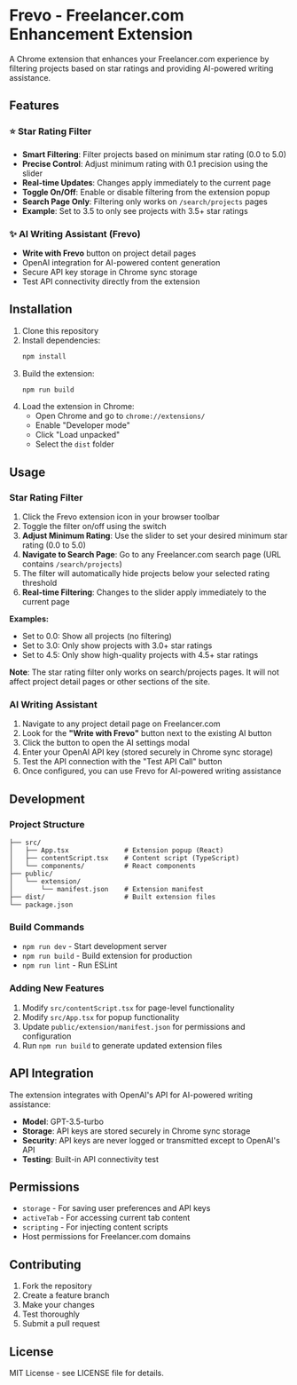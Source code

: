 # Frevo - Freelancer.com Enhancement Extension

A Chrome extension that enhances your Freelancer.com experience by filtering projects based on star ratings and providing AI-powered writing assistance.

## Features

### ⭐ Star Rating Filter

- **Smart Filtering**: Filter projects based on minimum star rating (0.0 to 5.0)
- **Precise Control**: Adjust minimum rating with 0.1 precision using the slider
- **Real-time Updates**: Changes apply immediately to the current page
- **Toggle On/Off**: Enable or disable filtering from the extension popup
- **Search Page Only**: Filtering only works on `/search/projects` pages
- **Example**: Set to 3.5 to only see projects with 3.5+ star ratings

### ✨ AI Writing Assistant (Frevo)

- **Write with Frevo** button on project detail pages
- OpenAI integration for AI-powered content generation
- Secure API key storage in Chrome sync storage
- Test API connectivity directly from the extension

## Installation

1. Clone this repository
2. Install dependencies:
   ```bash
   npm install
   ```
3. Build the extension:
   ```bash
   npm run build
   ```
4. Load the extension in Chrome:
   - Open Chrome and go to `chrome://extensions/`
   - Enable "Developer mode"
   - Click "Load unpacked"
   - Select the `dist` folder

## Usage

### Star Rating Filter

1. Click the Frevo extension icon in your browser toolbar
2. Toggle the filter on/off using the switch
3. **Adjust Minimum Rating**: Use the slider to set your desired minimum star rating (0.0 to 5.0)
4. **Navigate to Search Page**: Go to any Freelancer.com search page (URL contains `/search/projects`)
5. The filter will automatically hide projects below your selected rating threshold
6. **Real-time Filtering**: Changes to the slider apply immediately to the current page

**Examples:**

- Set to 0.0: Show all projects (no filtering)
- Set to 3.0: Only show projects with 3.0+ star ratings
- Set to 4.5: Only show high-quality projects with 4.5+ star ratings

**Note**: The star rating filter only works on search/projects pages. It will not affect project detail pages or other sections of the site.

### AI Writing Assistant

1. Navigate to any project detail page on Freelancer.com
2. Look for the **"Write with Frevo"** button next to the existing AI button
3. Click the button to open the AI settings modal
4. Enter your OpenAI API key (stored securely in Chrome sync storage)
5. Test the API connection with the "Test API Call" button
6. Once configured, you can use Frevo for AI-powered writing assistance

## Development

### Project Structure

```
├── src/
│   ├── App.tsx              # Extension popup (React)
│   ├── contentScript.tsx    # Content script (TypeScript)
│   └── components/          # React components
├── public/
│   └── extension/
│       └── manifest.json    # Extension manifest
├── dist/                    # Built extension files
└── package.json
```

### Build Commands

- `npm run dev` - Start development server
- `npm run build` - Build extension for production
- `npm run lint` - Run ESLint

### Adding New Features

1. Modify `src/contentScript.tsx` for page-level functionality
2. Modify `src/App.tsx` for popup functionality
3. Update `public/extension/manifest.json` for permissions and configuration
4. Run `npm run build` to generate updated extension files

## API Integration

The extension integrates with OpenAI's API for AI-powered writing assistance:

- **Model**: GPT-3.5-turbo
- **Storage**: API keys are stored securely in Chrome sync storage
- **Security**: API keys are never logged or transmitted except to OpenAI's API
- **Testing**: Built-in API connectivity test

## Permissions

- `storage` - For saving user preferences and API keys
- `activeTab` - For accessing current tab content
- `scripting` - For injecting content scripts
- Host permissions for Freelancer.com domains

## Contributing

1. Fork the repository
2. Create a feature branch
3. Make your changes
4. Test thoroughly
5. Submit a pull request

## License

MIT License - see LICENSE file for details.
